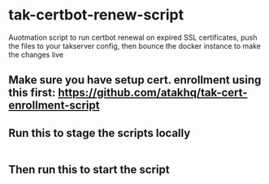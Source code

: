 # tak-certbot-renew-script
Auotmation script to run certbot renewal on expired SSL certificates, push the files to your takserver config, then bounce the docker instance to make the changes live

## Make sure you have setup cert. enrollment using this first: https://github.com/atakhq/tak-cert-enrollment-script

## Run this to stage the scripts locally

``` cd /tmp/ && git clone https://github.com/atakhq/tak-letsencrypt-renew.git && sudo chmod -R +x * /tmp/tak-letsencrypt-renew/
```

## Then run this to start the script
 
``` cd /tmp/tak-letsencrypt-renew/ && ./tak-certbot-renew.sh 
```
